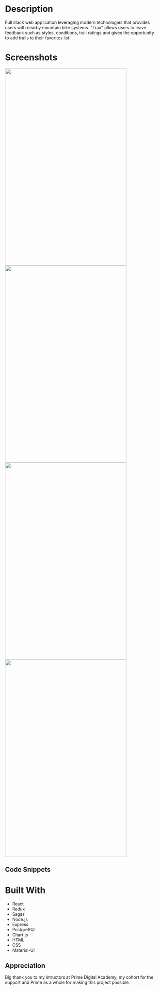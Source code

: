 # Description

Full stack web application leveraging modern technologies that provides users with nearby mountain bike systems. "Trax" allows users to leave feedback such as styles, conditions, trail ratings and gives the opportunity to add trails to their favorites list.

# Screenshots

<img src="https://user-images.githubusercontent.com/74434237/117020238-deb1fb00-acbb-11eb-91fb-a16705dc4b76.png" width="400" height="650">

<img src="https://user-images.githubusercontent.com/74434237/117022344-c93dd080-acbd-11eb-833d-35a3d6f43cfc.png" width="400" height="650">

<img src="https://user-images.githubusercontent.com/74434237/117020366-fd17f680-acbb-11eb-94d7-89c5854054c7.png" width="400" height="650">

<img src="https://user-images.githubusercontent.com/74434237/117020414-099c4f00-acbc-11eb-98dd-c4cf56504611.png" width="400" height="650">

## Code Snippets 



# Built With

 - React
 - Redux
 - Sagas
 - Node.js
 - Express
 - PostgreSQl
 - Chart.js
 - HTML
 - CSS
 - Material-UI

## Appreciation 

Big thank you to my intructors at Prime Digital Academy, my cohort for the support and Prime as a whole for making this project possible.
